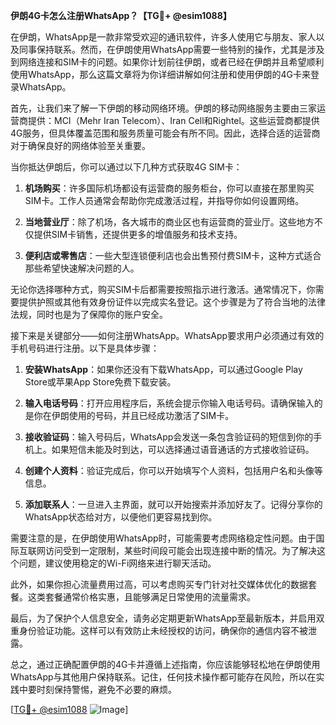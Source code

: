 **伊朗4G卡怎么注册WhatsApp？【TG💪+ @esim1088】**

在伊朗，WhatsApp是一款非常受欢迎的通讯软件，许多人使用它与朋友、家人以及同事保持联系。然而，在伊朗使用WhatsApp需要一些特别的操作，尤其是涉及到网络连接和SIM卡的问题。如果你计划前往伊朗，或者已经在伊朗并且希望顺利使用WhatsApp，那么这篇文章将为你详细讲解如何注册和使用伊朗的4G卡来登录WhatsApp。

首先，让我们来了解一下伊朗的移动网络环境。伊朗的移动网络服务主要由三家运营商提供：MCI（Mehr Iran Telecom）、Iran Cell和Rightel。这些运营商都提供4G服务，但具体覆盖范围和服务质量可能会有所不同。因此，选择合适的运营商对于确保良好的网络体验至关重要。

当你抵达伊朗后，你可以通过以下几种方式获取4G SIM卡：

1. **机场购买**：许多国际机场都设有运营商的服务柜台，你可以直接在那里购买SIM卡。工作人员通常会帮助你完成激活过程，并指导你如何设置网络。

2. **当地营业厅**：除了机场，各大城市的商业区也有运营商的营业厅。这些地方不仅提供SIM卡销售，还提供更多的增值服务和技术支持。

3. **便利店或零售店**：一些大型连锁便利店也会出售预付费SIM卡，这种方式适合那些希望快速解决问题的人。

无论你选择哪种方式，购买SIM卡后都需要按照指示进行激活。通常情况下，你需要提供护照或其他有效身份证件以完成实名登记。这个步骤是为了符合当地的法律法规，同时也是为了保障你的账户安全。

接下来是关键部分——如何注册WhatsApp。WhatsApp要求用户必须通过有效的手机号码进行注册。以下是具体步骤：

1. **安装WhatsApp**：如果你还没有下载WhatsApp，可以通过Google Play Store或苹果App Store免费下载安装。

2. **输入电话号码**：打开应用程序后，系统会提示你输入电话号码。请确保输入的是你在伊朗使用的号码，并且已经成功激活了SIM卡。

3. **接收验证码**：输入号码后，WhatsApp会发送一条包含验证码的短信到你的手机上。如果短信未能及时到达，可以选择通过语音通话的方式接收验证码。

4. **创建个人资料**：验证完成后，你可以开始填写个人资料，包括用户名和头像等信息。

5. **添加联系人**：一旦进入主界面，就可以开始搜索并添加好友了。记得分享你的WhatsApp状态给对方，以便他们更容易找到你。

需要注意的是，在伊朗使用WhatsApp时，可能需要考虑网络稳定性问题。由于国际互联网访问受到一定限制，某些时间段可能会出现连接中断的情况。为了解决这个问题，建议使用稳定的Wi-Fi网络来进行聊天活动。

此外，如果你担心流量费用过高，可以考虑购买专门针对社交媒体优化的数据套餐。这类套餐通常价格实惠，且能够满足日常使用的流量需求。

最后，为了保护个人信息安全，请务必定期更新WhatsApp至最新版本，并启用双重身份验证功能。这样可以有效防止未经授权的访问，确保你的通信内容不被泄露。

总之，通过正确配置伊朗的4G卡并遵循上述指南，你应该能够轻松地在伊朗使用WhatsApp与其他用户保持联系。记住，任何技术操作都可能存在风险，所以在实践中要时刻保持警惕，避免不必要的麻烦。

[[TG💪+ @esim1088](https://t.me/s/esim1088) ![Image](https://i.postimg.cc/4NQfJmqS/Snipaste-2025-05-13-00-14-12.png)]